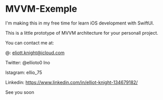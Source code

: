# MVVM-Exemple
I'm making this in my free time for learn iOS development with SwiftUI.

This is a little prototype of MVVM architecture for your personall project.

You can contact me at: 

@: eliott.knight@icloud.com 

Twitter: @ellioto0 Ino 

Istagram: ellio_75

Linkedin: https://www.linkedin.com/in/elliot-knight-134679182/

See you soon
